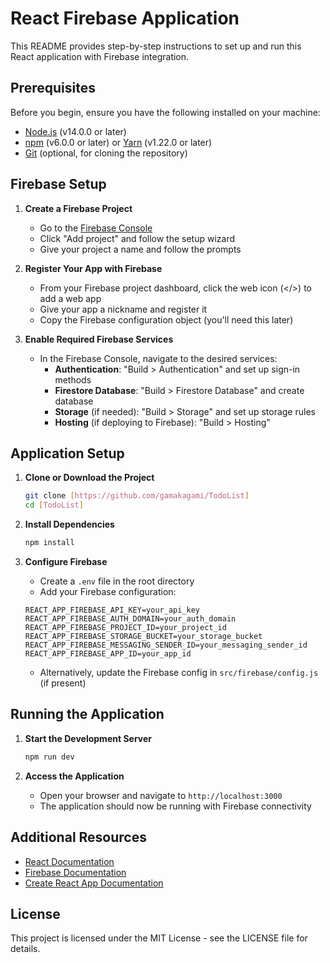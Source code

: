 # React Firebase Application

This README provides step-by-step instructions to set up and run this React application with Firebase integration.

## Prerequisites

Before you begin, ensure you have the following installed on your machine:

- [Node.js](https://nodejs.org/) (v14.0.0 or later)
- [npm](https://www.npmjs.com/) (v6.0.0 or later) or [Yarn](https://yarnpkg.com/) (v1.22.0 or later)
- [Git](https://git-scm.com/) (optional, for cloning the repository)

## Firebase Setup

1. **Create a Firebase Project**
   - Go to the [Firebase Console](https://console.firebase.google.com/)
   - Click "Add project" and follow the setup wizard
   - Give your project a name and follow the prompts

2. **Register Your App with Firebase**
   - From your Firebase project dashboard, click the web icon (</>) to add a web app
   - Give your app a nickname and register it
   - Copy the Firebase configuration object (you'll need this later)

3. **Enable Required Firebase Services**
   - In the Firebase Console, navigate to the desired services:
     - **Authentication**: "Build > Authentication" and set up sign-in methods
     - **Firestore Database**: "Build > Firestore Database" and create database
     - **Storage** (if needed): "Build > Storage" and set up storage rules
     - **Hosting** (if deploying to Firebase): "Build > Hosting"

## Application Setup

1. **Clone or Download the Project**
   ```bash
   git clone [https://github.com/gamakagami/TodoList]
   cd [TodoList]
   ```

2. **Install Dependencies**
   ```bash
   npm install
   ```

3. **Configure Firebase**
   - Create a `.env` file in the root directory
   - Add your Firebase configuration:
   ```
   REACT_APP_FIREBASE_API_KEY=your_api_key
   REACT_APP_FIREBASE_AUTH_DOMAIN=your_auth_domain
   REACT_APP_FIREBASE_PROJECT_ID=your_project_id
   REACT_APP_FIREBASE_STORAGE_BUCKET=your_storage_bucket
   REACT_APP_FIREBASE_MESSAGING_SENDER_ID=your_messaging_sender_id
   REACT_APP_FIREBASE_APP_ID=your_app_id
   ```
   - Alternatively, update the Firebase config in `src/firebase/config.js` (if present)

## Running the Application

1. **Start the Development Server**
   ```bash
   npm run dev
   ```

2. **Access the Application**
   - Open your browser and navigate to `http://localhost:3000`
   - The application should now be running with Firebase connectivity

## Additional Resources

- [React Documentation](https://reactjs.org/docs/getting-started.html)
- [Firebase Documentation](https://firebase.google.com/docs)
- [Create React App Documentation](https://create-react-app.dev/docs/getting-started/)

## License

This project is licensed under the MIT License - see the LICENSE file for details.
